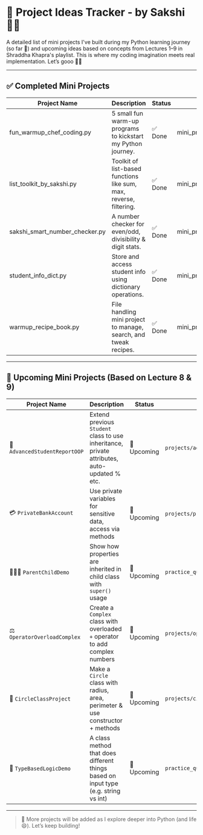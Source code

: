 # 🌟 Project Ideas Tracker - by Sakshi 👩‍💻

A detailed list of mini projects I've built during my Python learning journey (so far 👀) and upcoming ideas based on concepts from Lectures 1–9 in Shraddha Khapra's playlist. This is where my coding imagination meets real implementation. Let’s gooo 🚀✨

---

## ✅ Completed Mini Projects

| Project Name                        | Description                                                           | Status  | Location                                         |
|------------------------------------|-----------------------------------------------------------------------|---------|--------------------------------------------------|
| fun_warmup_chef_coding.py          | 5 small fun warm-up programs to kickstart my Python journey.         | ✅ Done | mini_projects/fun_warmup_chef_coding.py          |
| list_toolkit_by_sakshi.py          | Toolkit of list-based functions like sum, max, reverse, filtering.   | ✅ Done | mini_projects/list_toolkit_by_sakshi.py          |
| sakshi_smart_number_checker.py     | A number checker for even/odd, divisibility & digit stats.           | ✅ Done | mini_projects/sakshi_smart_number_checker.py     |
| student_info_dict.py               | Store and access student info using dictionary operations.           | ✅ Done | mini_projects/student_info_dict.py               |
| warmup_recipe_book.py        | File handling mini project to manage, search, and tweak recipes.     | ✅ Done | mini_projects/file_handling_recipe_fun.py        |


---

## 🚧 Upcoming Mini Projects (Based on Lecture 8 & 9)

| Project Name                         | Description                                                                                             | Status      | Location (Planned)                           |
|-------------------------------------|---------------------------------------------------------------------------------------------------------|-------------|----------------------------------------------|
| 🧮 `AdvancedStudentReportOOP`       | Extend previous `Student` class to use inheritance, private attributes, auto-updated % etc.            | 🚧 Upcoming | `projects/advanced_student_report_oop.py`    |
| 💳 `PrivateBankAccount`            | Use private variables for sensitive data, access via methods                                            | 🚧 Upcoming | `projects/private_bank_account.py`           |
| 👨‍👧‍👦 `ParentChildDemo`             | Show how properties are inherited in child class with `super()` usage                                   | 🚧 Upcoming | `practice_questions/inheritance_demo.py`     |
| ⚖️ `OperatorOverloadComplex`        | Create a `Complex` class with overloaded `+` operator to add complex numbers                            | 🚧 Upcoming | `projects/operator_overload_complex.py`      |
| 🔵 `CircleClassProject`            | Make a `Circle` class with radius, area, perimeter & use constructor + methods                          | 🚧 Upcoming | `projects/circle_class_project.py`           |
| 🤹 `TypeBasedLogicDemo`            | A class method that does different things based on input type (e.g. string vs int)                      | 🚧 Upcoming | `practice_questions/type_logic_demo.py`      |

---

> 🧠 More projects will be added as I explore deeper into Python (and life 😄). Let’s keep building!

